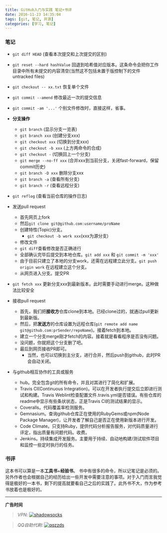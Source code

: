 ```yaml
---
title: GitHub入门与实践 笔记+书评
date: 2016-11-23 14:35:04
tags: [git, 笔记, 开源]
categories: [学习, 笔记]
---
```


### 笔记

-  `git diff HEAD` (查看本次提交和上次提交的区别)

-  `git reset --hard hashValue` 回退到哈希值对应版本。这条命令会把你工作目录中所有未提交的内容清空(当然这不包括未置于版控制下的文件 untracked files)

-  `git checkout -- xx.txt` 恢复单个文件

-  `git commit --amend` 修改最近一次的提交信息

-  `git commit -am '...'` 个别文件修改时，直接这样，省事。

   <!--more-->

-  **分支操作**
   - `git branch` (显示分支一览表)
   - `git branch xxx` (创建分支xxx)
   - `git checkout xxx` (切换到分支xxx)
   - `git checkout -b xxx` (上方两命令的合成)
   - `git checkout -` (切换回上一个分支)
   - `git merge --no-ff xxx` (合并xxx到当前分支，关闭fast-forward，保留commit历史)
   - `git branch -D xxx` 删除分支xxx
   - `git branch -a` (查看所有分支)
   - `git branch -r` (查看远程分支)

-  `git reflog` (查看当前仓库的操作日志)

-  发送pull request
   - 首先网页上fork
   - 然后`git clone git@github.com:username/proName`
   - 创建特性(Topic)分支。
      - `git checkout -b work xxx`(xxx为源分支)
   - 修改文件
   - `git diff`查看修改是否正确进行
   - 全部确认完毕后提交到本地仓库。`git add xxx` 和 `git commit -m 'xxx'`
   - 由于目前只建立了本地的分支work，还需在远程建立此分支。`git push origin work` 在远程建立这个分支。
   - 从网页进入分支。提交PR

-  `git fetch xxx` 更新分支xxx到最新版本。此时需要手动进行merge。这种做法比较安全

-  接收pull request
   - 首先，我们把**接收方**仓库clone到本地。已经clone过的，就通过pull更新到最新版。
   - 然后，把**发送方**的仓库设置为远程仓库(`git remote add name git@github.com:prSender/repoName`)。接着fetch到本地。
   - 建立一个分支merge刚才fetch的内容。接着就是看看程序是否没有问题。
   - 没问题，你就把这个分支删了吧。
   - 最后到网页接收PR即可。
      - 当然，也可以切换到主分支，进行合并，然后push到github，此时PR会自动关闭。

-  与github相互协作的工具或服务

   - hub。完全包含git的所有命令，并且对其进行了简化和扩展。
   - Travis CI(Continuous Integration)。可以在开发者执行提交后立即进行测试和构建。Travis Weblint检查配置文件.travis.yml是否错误。有些仓库的readme中显示有些条状状态，正是Travis CI的测试结果的显示。
   - Coveralls。代码覆盖率检测服务。
   - Gemnasium。查询github仓库正在使用的RubyGems或npm(Node Package Manager)，让开发者了解自己是否正在使用新版本进行开发。
   - Code Climate。只支持Ruby，提供代码分析报告服务，对代码质量进行评定，指出质量有问题代码。收费。
   - Jenkins。持续集成开发服务。主要用于持续、自动地构建/测试软件项目和监控一些定时执行的任务。


### 书评

这本书可以算是一本**工具书**+**经验书**。  书中有很多的命令，所以记笔记是必须的。另外作者也会根据自己的经历给出一些开发中需要注意的事项。对于入门而言我觉得是极好的一本书，剩下的提高就要看自己之后的实践了。此外书不大，作为参考书放着也是极好的。


---

**广告时间**

> *VPN*: <a href="https://portal.shadowsocks.la/aff.php?aff=11951" target="_blank">![shadowsocks](https://github.com/GooZy/GooZy.github.io/blob/hexo/source/images/shadowsocks.png?raw=true)</a>

> *QQ自助代刷*: <a href="http://qqzzds.hxcvb.com/" target="_blank">![qqzzds](https://github.com/GooZy/GooZy.github.io/blob/hexo/source/images/qqzzds.png?raw=true)</a>

